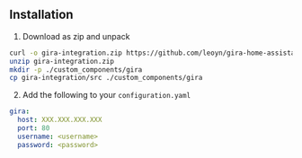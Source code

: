 ## Installation

1. Download as zip and unpack
```bash
curl -o gira-integration.zip https://github.com/leoyn/gira-home-assistant/archive/refs/heads/production.zip
unzip gira-integration.zip
mkdir -p ./custom_components/gira
cp gira-integration/src ./custom_components/gira
```

2. Add the following to your `configuration.yaml`
```yaml
gira:
  host: XXX.XXX.XXX.XXX
  port: 80
  username: <username>
  password: <password>
```